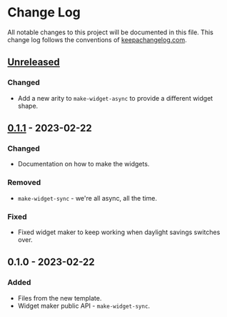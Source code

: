 # Change Log
All notable changes to this project will be documented in this file. This change log follows the conventions of [keepachangelog.com](http://keepachangelog.com/).

## [Unreleased]
### Changed
- Add a new arity to `make-widget-async` to provide a different widget shape.

## [0.1.1] - 2023-02-22
### Changed
- Documentation on how to make the widgets.

### Removed
- `make-widget-sync` - we're all async, all the time.

### Fixed
- Fixed widget maker to keep working when daylight savings switches over.

## 0.1.0 - 2023-02-22
### Added
- Files from the new template.
- Widget maker public API - `make-widget-sync`.

[Unreleased]: https://github.com/your-name/nutricalc/compare/0.1.1...HEAD
[0.1.1]: https://github.com/your-name/nutricalc/compare/0.1.0...0.1.1
